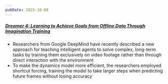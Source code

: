 ```yaml
---
pubDate: 2025-10-08
---
```


##### [Dreamer 4: Learning to Achieve Goals from Offline Data Through Imagination Training](https://www.infoq.com/news/2025/10/dreamer-4-minecraft-agent/)

- Researchers from Google DeepMind have recently described a new approach for teaching intelligent agents to solve complex, long-term tasks by training them exclusively on video footage rather than through direct interaction with the environment
- To make the dynamics model more efficient, the researchers employed shortcut forcing, training the model to take larger steps when predicting future frames without losing accuracy
